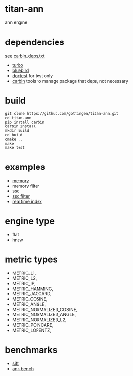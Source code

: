 titan-ann
===========

ann engine

# dependencies

see [carbin_deps.txt](carbin_deps.txt)
* [turbo](https://github.com/gottingen/turbo)
* [bluebird](https://github.com/gottingen/bluebird)
* [doctest](https://github.com/doctest/doctest) for test only
* [carbin](https://github.com/gottingen/carbin) tools to manage package that deps, not necessary

# build

```shell
git clone https://github.com/gottingen/titan-ann.git
cd titan-ann
pip install carbin
carbin install 
mkdir build
cd build
cmake ..
make
make test
```

# examples
* [memory](examples/vamana/in_memory_index.md)
* [memory filter](examples/vamana/filtered_in_memory.md)
* [ssd](examples/vamana/ssd_index.md)
* [ssd filter](examples/vamana/filtered_ssd_index.md)
* [real time index](examples/vamana/dynamic_index.md)

# engine type
* flat
* hnsw
# metric types

* METRIC_L1,
* METRIC_L2,
* METRIC_IP,
* METRIC_HAMMING,
* METRIC_JACCARD,
* METRIC_COSINE,
* METRIC_ANGLE,
* METRIC_NORMALIZED_COSINE,
* METRIC_NORMALIZED_ANGLE,
* METRIC_NORMALIZED_L2,
* METRIC_POINCARE,
* METRIC_LORENTZ,

# benchmarks
* [sift](http://corpus-texmex.irisa.fr/)
* [ann bench](https://github.com/erikbern/ann-benchmarks#evaluated)